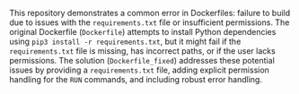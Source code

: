 This repository demonstrates a common error in Dockerfiles: failure to build due to issues with the `requirements.txt` file or insufficient permissions. The original Dockerfile (`Dockerfile`) attempts to install Python dependencies using `pip3 install -r requirements.txt`, but it might fail if the `requirements.txt` file is missing, has incorrect paths, or if the user lacks permissions. The solution (`Dockerfile_fixed`) addresses these potential issues by providing a `requirements.txt` file, adding explicit permission handling for the `RUN` commands, and including robust error handling.